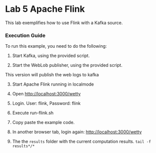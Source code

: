 # Lab 5 Apache Flink

This lab exemplifies how to use Flink with a Kafka source.

### Execution Guide
To run this example, you need to do the following:

1. Start Kafka, using the provided script.

2. Start the WebLob publisher, using the provided script.

This version will publish the web logs to kafka

3. Start Apache Flink running in localmode

4. Open [http://localhost:3000/wetty](http://localhost:3000/wetty)

5. Login. User: flink, Password: flink

6. Execute run-flink.sh

7. Copy paste the example code.

8. In another browser tab, login again: [http://localhost:3000/wetty](http://localhost:3000/wetty)

9. The the `results` folder with the current computation results. `tail -f results*/*`



